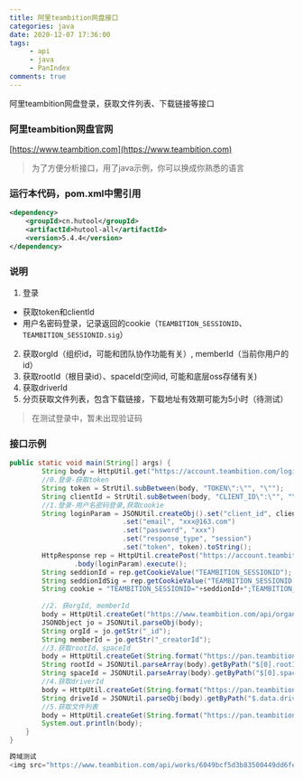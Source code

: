 ```yaml
---
title: 阿里teambition网盘接口
categories: java
date: 2020-12-07 17:36:00
tags: 
     - api
     - java
     - PanIndex
comments: true
---
```

阿里teambition网盘登录，获取文件列表、下载链接等接口

<!-- more -->

### 阿里teambition网盘官网
[https://www.teambition.com](https://www.teambition.com)

> 为了方便分析接口，用了java示例，你可以换成你熟悉的语言

### 运行本代码，pom.xml中需引用

```xml
<dependency>
    <groupId>cn.hutool</groupId>
    <artifactId>hutool-all</artifactId>
    <version>5.4.4</version>
</dependency>
```

### 说明

1. 登录
 * 获取token和clientId
 * 用户名密码登录，记录返回的cookie（`TEAMBITION_SESSIONID`、`TEAMBITION_SESSIONID.sig`）
2. 获取orgId（组织id，可能和团队协作功能有关）, memberId（当前你用户的id）
3. 获取rootId（根目录id）、spaceId(空间id, 可能和底层oss存储有关)
4. 获取driverId
5. 分页获取文件列表，包含下载链接，下载地址有效期可能为5小时（待测试）

> 在测试登录中，暂未出现验证码


### 接口示例

```java
public static void main(String[] args) {
		String body = HttpUtil.get("https://account.teambition.com/login/password");
		//0.登录-获取token
		String token = StrUtil.subBetween(body, "TOKEN\":\"", "\"");
		String clientId = StrUtil.subBetween(body, "CLIENT_ID\":\"", "\"");
		//1.登录-用户名密码登录,获取cookie
		String loginParam = JSONUtil.createObj().set("client_id", clientId)
							.set("email", "xxx@163.com")
							.set("password", "xxx")
							.set("response_type", "session")
							.set("token", token).toString();
		HttpResponse rep = HttpUtil.createPost("https://account.teambition.com/api/login/email").setMaxRedirectCount(1)
				.body(loginParam).execute();
		String seddionId = rep.getCookieValue("TEAMBITION_SESSIONID");
		String seddionIdSig = rep.getCookieValue("TEAMBITION_SESSIONID.sig");
		String cookie = "TEAMBITION_SESSIONID="+seddionId+";TEAMBITION_SESSIONID.sig="+seddionIdSig;
		
		//2. 获orgId, memberId
		body = HttpUtil.createGet("https://www.teambition.com/api/organizations/personal").cookie(cookie).execute().body();
		JSONObject jo = JSONUtil.parseObj(body);
		String orgId = jo.getStr("_id");
		String memberId = jo.getStr("_creatorId");
		//3.获取rootId、spaceId
		body = HttpUtil.createGet(String.format("https://pan.teambition.com/pan/api/spaces?orgId=%s&memberId=%s", orgId, memberId)).cookie(cookie).execute().body();
		String rootId = JSONUtil.parseArray(body).getByPath("$[0].rootId", String.class);
		String spaceId = JSONUtil.parseArray(body).getByPath("$[0].spaceId", String.class);
		//4.获取driverId
		body = HttpUtil.createGet(String.format("https://pan.teambition.com/pan/api/orgs/%s?orgId=%s", orgId, orgId)).cookie(cookie).execute().body();
		String driveId = JSONUtil.parseObj(body).getByPath("$.data.driveId", String.class);
		//5.获取文件列表
		body = HttpUtil.createGet(String.format("https://pan.teambition.com/pan/api/nodes?orgId=%s&offset=0&limit=100&orderBy=updateTime&orderDirection=desc&driveId=%s&spaceId=%s&parentId=%s", orgId, driveId,spaceId, rootId)).cookie(cookie).execute().body();
		System.out.println(body);
	}
}

跨域测试
<img src="https://www.teambition.com/api/works/6049bcf5d3b83500449dd6fe/download/Goose%20house%20-%20%E5%85%89%E3%82%8B%E3%81%AA%E3%82%89.jpg?signature=eyJhbGciOiJIUzI1NiJ9.eyJfd29ya0lkIjoiNjA0OWJjZjVkM2I4MzUwMDQ0OWRkNmZlIiwiZmlsZUtleSI6IjMxMjMzZDI1ODQ3ZTFjMDk3ZTBlOTA4MWZkZDZlYzY2M2JlOSIsIl91c2VySWQiOiI1ZmE0YmI4NDgxZmJhNzE0NjdhYTQ2NzEiLCJleHAiOjE2MTU3MTI2MzYsInN0b3JhZ2UiOiJzdHJpa2VyLWh6In0.ILadZmDl9AMc8rxmHtm74oq_9IEMSye6cCsBn6wfetA&_versionId=6049bcf5d3b83500449dd702" />
```